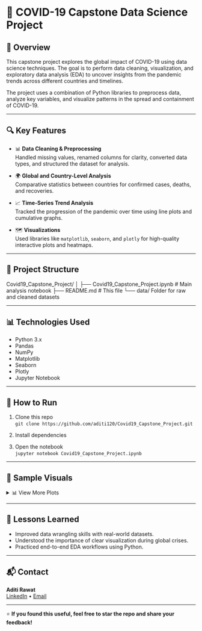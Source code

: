 # 🦠 COVID-19 Capstone Data Science Project


## 📌 Overview

This capstone project explores the global impact of COVID-19 using data science techniques. The goal is to perform data cleaning, visualization, and exploratory data analysis (EDA) to uncover insights from the pandemic trends across different countries and timelines.

The project uses a combination of Python libraries to preprocess data, analyze key variables, and visualize patterns in the spread and containment of COVID-19.

---

## 🔍 Key Features

- 📊 **Data Cleaning & Preprocessing**  
  Handled missing values, renamed columns for clarity, converted data types, and structured the dataset for analysis.

- 🌍 **Global and Country-Level Analysis**  
  Comparative statistics between countries for confirmed cases, deaths, and recoveries.

- 📈 **Time-Series Trend Analysis**  
  Tracked the progression of the pandemic over time using line plots and cumulative graphs.

- 🗺️ **Visualizations**  
  Used libraries like `matplotlib`, `seaborn`, and `plotly` for high-quality interactive plots and heatmaps.

---

## 📂 Project Structure

Covid19_Capstone_Project/
│
├── Covid19_Capstone_Project.ipynb # Main analysis notebook
├── README.md # This file
└── data/ Folder for raw and cleaned datasets


---

## 📊 Technologies Used

- Python 3.x
- Pandas
- NumPy
- Matplotlib
- Seaborn
- Plotly
- Jupyter Notebook

---

## 🚀 How to Run

1. Clone this repo  
   `git clone https://github.com/aditi120/Covid19_Capstone_Project.git`

2. Install dependencies  

3. Open the notebook  
   `jupyter notebook Covid19_Capstone_Project.ipynb`

---

## 📌 Sample Visuals

<details>
<summary>📊 View More Plots</summary>

![Bar Chart](images/bar_plot.png)  
![Clustered Bar Chart](images/clustered_bar.png)
![Line plot](images/line_plot.png)

</details>

---

## 🧠 Lessons Learned

- Improved data wrangling skills with real-world datasets.
- Understood the importance of clear visualization during global crises.
- Practiced end-to-end EDA workflows using Python.

---

## 📬 Contact

**Aditi Rawat**  
[LinkedIn](https://www.linkedin.com/in/aditirawat/) • [Email](mailto:your.email@example.com)

---

⭐ **If you found this useful, feel free to star the repo and share your feedback!**

